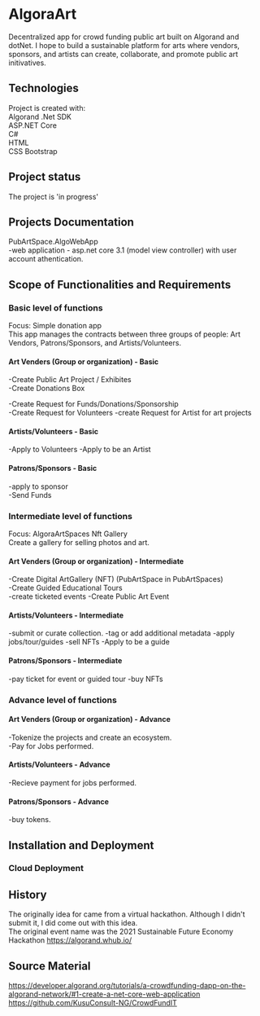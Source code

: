 # AlgoraArt
Decentralized app for crowd funding public art built on Algorand and dotNet. I hope to build a sustainable
platform for arts where vendors, sponsors, and artists can create, collaborate, and promote public art initivatives.    


## Technologies
Project is created with:  
Algorand .Net SDK   
ASP.NET Core   
C#  
HTML  
CSS Bootstrap  

## Project status
The project is 'in progress' 


## Projects Documentation
PubArtSpace.AlgoWebApp  
-web application - asp.net core 3.1 (model view controller) with user account athentication.  
 


## Scope of Functionalities and Requirements 
### Basic level of functions  
Focus: Simple donation app  
This app manages the contracts between three groups of people: Art Vendors, Patrons/Sponsors, and Artists/Volunteers.  

#### Art Venders (Group or organization) - Basic
-Create Public Art Project / Exhibites  
-Create Donations Box  

-Create Request for Funds/Donations/Sponsorship  
-Create Request for Volunteers
-create Request for Artist for art projects 


#### Artists/Volunteers  - Basic 
-Apply to Volunteers
-Apply to be an Artist  

#### Patrons/Sponsors  - Basic
-apply to sponsor  
-Send Funds  



### Intermediate level of functions  
Focus: AlgoraArtSpaces Nft Gallery  
Create a gallery for selling photos and art.  

#### Art Venders (Group or organization) - Intermediate 
-Create Digital ArtGallery (NFT) (PubArtSpace in PubArtSpaces)   
-Create Guided Educational Tours  
-create ticketed events
-Create Public Art Event  

#### Artists/Volunteers - Intermediate
-submit or curate collection.
-tag or add additional metadata
-apply jobs/tour/guides
-sell NFTs
-Apply to be a guide  

#### Patrons/Sponsors - Intermediate  
-pay ticket for event or guided tour
-buy NFTs



### Advance level of functions
#### Art Venders (Group or organization) - Advance
-Tokenize the projects and create an ecosystem.  
-Pay for Jobs performed.   

#### Artists/Volunteers - Advance    
-Recieve payment for jobs performed.

#### Patrons/Sponsors - Advance
-buy tokens. 




## Installation and Deployment 

### Cloud Deployment


## History
The originally idea for came from a virtual hackathon. Although I didn't submit it, I did come out with this idea.  
The original event name was the 2021 Sustainable Future Economy Hackathon https://algorand.whub.io/  

## Source Material

https://developer.algorand.org/tutorials/a-crowdfunding-dapp-on-the-algorand-network/#1-create-a-net-core-web-application  
https://github.com/KusuConsult-NG/CrowdFundIT  

